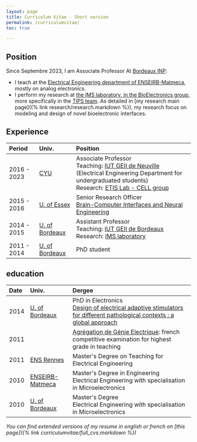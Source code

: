 ```yaml
---
layout: page
title: Curriculum Vitae - Short version
permalink: /curriculumvitae/
toc: true

---
```

## Position
Since Septembre 2023, I am Associate Professor At [Bordeaux INP](https://www.bordeaux-inp.fr/en):
- I teach at the [Electrical Engineering department of ENSEIRB-Matmeca](https://enseirb-matmeca.bordeaux-inp.fr/fr/electronique), mostly on analog electronics.
- I perform my research at [the IMS laboratory, in the BioElectronics group](https://www.ims-bordeaux.fr/research-groups/bioelectronics/), more specifically in the [TIPS team](https://www.ims-bordeaux.fr/research-groups/bioelectronics/tips/). As detailed in [my research main page]({% link research/research.markdown %}), my research focus on modeling and design of novel bioelectronic interfaces.

## Experience

| Period      | Univ.       | Position     |
| :---        |    :----    |         :--- |
| 2016 - 2023 | [CYU]([CYU](https://www.cyu.fr/))       | Associate Professor <br> Teaching: [IUT GEII de Neuville](https://cyiut.cyu.fr/formations/salons-et-journee-portes-ouvertes-iut/decouvrir-le-departement-genie-electrique-et-informatique-industrielle) (Electrical Engineering Department for undergraduated students)<br> Research: [ETIS Lab - CELL group](https://www.etis-lab.fr/cell/) |
| 2015 - 2016 | [U. of Essex](https://www.essex.ac.uk/) |Senior Research Officer <br> [Brain-Computer Interfaces and Neural Engineering](https://www.essex.ac.uk/departments/computer-science-and-electronic-engineering/research/brain-computer-interfaces-and-neural-engineering)      |
| 2014 - 2015 | [U. of Bordeaux](https://www.u-bordeaux.fr/en) | Assistant Professor <br> Teaching: [IUT GEII de Bordeaux](https://www.iut.u-bordeaux.fr/geii/) <br> Research: [IMS laboratory](https://www.ims-bordeaux.fr/)   |
| 2011 - 2014 | [U. of Bordeaux](https://www.u-bordeaux.fr/en) | PhD student   |

## education

| Date     | Univ.       | Dergee       |
| :---     |    :----    |         :--- |
| 2014     |  [U. of Bordeaux](https://www.u-bordeaux.fr/en)| PhD in Electronics <br> [Design of electrical adaptive stimulators for different pathological contexts : a global approach](https://www.theses.fr/2014BORD0253) |
| 2011     |             | [Agrégation de Génie Electrique](https://www.devenirenseignant.gouv.fr/enseigner-dans-les-classes-preparatoires-au-college-ou-au-lycee-et-dans-les-etablissements-de-142): french competitive examination for highest grade in teaching |
| 2011    |    [ENS Rennes](https://www.ens-rennes.fr/)    | Master's Degree on Teaching for Electrical Engineering |
| 2010    |    [ENSEIRB-Matmeca](https://enseirb-matmeca.bordeaux-inp.fr/fr/electronique)   | Master's Degree in Engineering <br> Electrical Engineering with specialisation in Microelectronics |
| 2010    |    [U. of Bordeaux](https://www.u-bordeaux.fr/en)   | Master's Degree <br> Electrical Engineering with specialisation in Microelectronics |

*You can find extended versions of my resume in english or french on [this page]({% link curriculumvitae/full_cvs.markdown %})*